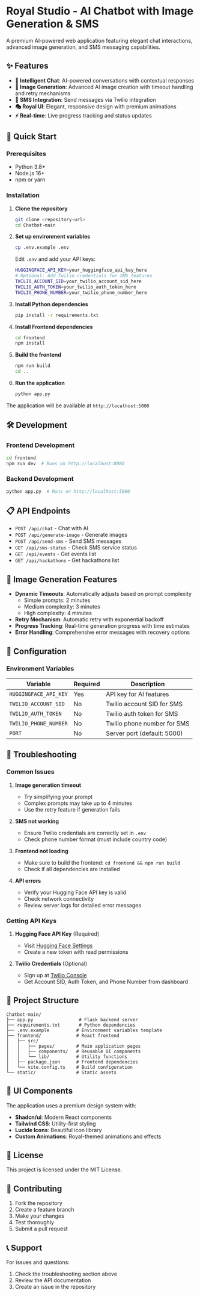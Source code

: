 # Royal Studio - AI Chatbot with Image Generation & SMS

A premium AI-powered web application featuring elegant chat interactions, advanced image generation, and SMS messaging capabilities.

## ✨ Features

- **🤖 Intelligent Chat**: AI-powered conversations with contextual responses
- **🎨 Image Generation**: Advanced AI image creation with timeout handling and retry mechanisms
- **📱 SMS Integration**: Send messages via Twilio integration
- **🎭 Royal UI**: Elegant, responsive design with premium animations
- **⚡ Real-time**: Live progress tracking and status updates

## 🚀 Quick Start

### Prerequisites

- Python 3.8+
- Node.js 16+
- npm or yarn

### Installation

1. **Clone the repository**
   ```bash
   git clone <repository-url>
   cd Chatbot-main
   ```

2. **Set up environment variables**
   ```bash
   cp .env.example .env
   ```
   
   Edit `.env` and add your API keys:
   ```bash
   HUGGINGFACE_API_KEY=your_huggingface_api_key_here
   # Optional: Add Twilio credentials for SMS features
   TWILIO_ACCOUNT_SID=your_twilio_account_sid_here
   TWILIO_AUTH_TOKEN=your_twilio_auth_token_here
   TWILIO_PHONE_NUMBER=your_twilio_phone_number_here
   ```

3. **Install Python dependencies**
   ```bash
   pip install -r requirements.txt
   ```

4. **Install Frontend dependencies**
   ```bash
   cd frontend
   npm install
   ```

5. **Build the frontend**
   ```bash
   npm run build
   cd ..
   ```

6. **Run the application**
   ```bash
   python app.py
   ```

The application will be available at `http://localhost:5000`

## 🛠️ Development

### Frontend Development
```bash
cd frontend
npm run dev  # Runs on http://localhost:8080
```

### Backend Development
```bash
python app.py  # Runs on http://localhost:5000
```

## 📋 API Endpoints

- `POST /api/chat` - Chat with AI
- `POST /api/generate-image` - Generate images
- `POST /api/send-sms` - Send SMS messages
- `GET /api/sms-status` - Check SMS service status
- `GET /api/events` - Get events list
- `GET /api/hackathons` - Get hackathons list

## 🎯 Image Generation Features

- **Dynamic Timeouts**: Automatically adjusts based on prompt complexity
  - Simple prompts: 2 minutes
  - Medium complexity: 3 minutes
  - High complexity: 4 minutes
- **Retry Mechanism**: Automatic retry with exponential backoff
- **Progress Tracking**: Real-time generation progress with time estimates
- **Error Handling**: Comprehensive error messages with recovery options

## 🔧 Configuration

### Environment Variables

| Variable | Required | Description |
|----------|----------|-------------|
| `HUGGINGFACE_API_KEY` | Yes | API key for AI features |
| `TWILIO_ACCOUNT_SID` | No | Twilio account SID for SMS |
| `TWILIO_AUTH_TOKEN` | No | Twilio auth token for SMS |
| `TWILIO_PHONE_NUMBER` | No | Twilio phone number for SMS |
| `PORT` | No | Server port (default: 5000) |

## 🐛 Troubleshooting

### Common Issues

1. **Image generation timeout**
   - Try simplifying your prompt
   - Complex prompts may take up to 4 minutes
   - Use the retry feature if generation fails

2. **SMS not working**
   - Ensure Twilio credentials are correctly set in `.env`
   - Check phone number format (must include country code)

3. **Frontend not loading**
   - Make sure to build the frontend: `cd frontend && npm run build`
   - Check if all dependencies are installed

4. **API errors**
   - Verify your Hugging Face API key is valid
   - Check network connectivity
   - Review server logs for detailed error messages

### Getting API Keys

1. **Hugging Face API Key** (Required)
   - Visit [Hugging Face Settings](https://huggingface.co/settings/tokens)
   - Create a new token with read permissions

2. **Twilio Credentials** (Optional)
   - Sign up at [Twilio Console](https://console.twilio.com/)
   - Get Account SID, Auth Token, and Phone Number from dashboard

## 📁 Project Structure

```
Chatbot-main/
├── app.py                 # Flask backend server
├── requirements.txt       # Python dependencies
├── .env.example          # Environment variables template
├── frontend/             # React frontend
│   ├── src/
│   │   ├── pages/        # Main application pages
│   │   ├── components/   # Reusable UI components
│   │   └── lib/          # Utility functions
│   ├── package.json      # Frontend dependencies
│   └── vite.config.ts    # Build configuration
└── static/               # Static assets
```

## 🎨 UI Components

The application uses a premium design system with:
- **Shadcn/ui**: Modern React components
- **Tailwind CSS**: Utility-first styling
- **Lucide Icons**: Beautiful icon library
- **Custom Animations**: Royal-themed animations and effects

## 📝 License

This project is licensed under the MIT License.

## 🤝 Contributing

1. Fork the repository
2. Create a feature branch
3. Make your changes
4. Test thoroughly
5. Submit a pull request

## 📞 Support

For issues and questions:
1. Check the troubleshooting section above
2. Review the API documentation
3. Create an issue in the repository
